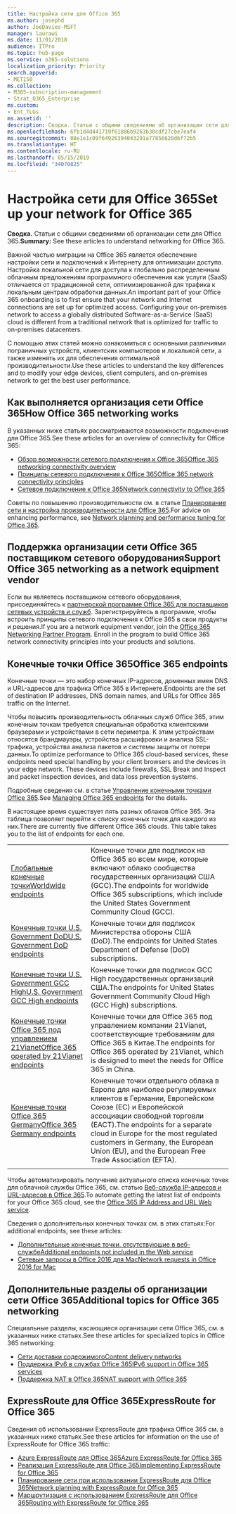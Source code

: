 ```yaml
---
title: Настройка сети для Office 365
ms.author: josephd
author: JoeDavies-MSFT
manager: laurawi
ms.date: 11/01/2018
audience: ITPro
ms.topic: hub-page
ms.service: o365-solutions
localization_priority: Priority
search.appverid:
- MET150
ms.collection:
- M365-subscription-management
- Strat_O365_Enterprise
ms.custom:
- Ent_TLGs
ms.assetid: ''
description: Сводка. Статьи с общими сведениями об организации сети для Office 365.
ms.openlocfilehash: 6fb1d4d441719f61886b9263b30cdf27cbe7eaf4
ms.sourcegitcommit: 08e1e1c09f64926394043291a77856620d6f72b5
ms.translationtype: HT
ms.contentlocale: ru-RU
ms.lasthandoff: 05/15/2019
ms.locfileid: "34070825"
---
```

# <a name="set-up-your-network-for-office-365"></a><span data-ttu-id="8a946-103">Настройка сети для Office 365</span><span class="sxs-lookup"><span data-stu-id="8a946-103">Set up your network for Office 365</span></span>

<span data-ttu-id="8a946-104">**Сводка.** Статьи с общими сведениями об организации сети для Office 365.</span><span class="sxs-lookup"><span data-stu-id="8a946-104">**Summary:** See these articles to understand networking for Office 365.</span></span>
  
<span data-ttu-id="8a946-p101">Важной частью миграции на Office 365 является обеспечение настройки сети и подключений к Интернету для оптимизации доступа. Настройка локальной сети для доступа к глобально распределенным облачным предложениям программного обеспечения как услуги (SaaS) отличается от традиционной сети, оптимизированной для трафика к локальным центрам обработки данных.</span><span class="sxs-lookup"><span data-stu-id="8a946-p101">An important part of your Office 365 onboarding is to first ensure that your network and Internet connections are set up for optimized access. Configuring your on-premises network to access a globally distributed Software-as-a-Service (SaaS) cloud is different from a traditional network that is optimized for traffic to on-premises datacenters.</span></span> 

<span data-ttu-id="8a946-107">С помощью этих статей можно ознакомиться с основными различиями пограничных устройств, клиентских компьютеров и локальной сети, а также изменять их для обеспечения оптимальной производительности.</span><span class="sxs-lookup"><span data-stu-id="8a946-107">Use these articles to understand the key differences and to modify your  edge devices, client computers, and on-premises network to get the best user performance.</span></span>

## <a name="how-office-365-networking-works"></a><span data-ttu-id="8a946-108">Как выполняется организация сети Office 365</span><span class="sxs-lookup"><span data-stu-id="8a946-108">How Office 365 networking works</span></span>

<span data-ttu-id="8a946-109">В указанных ниже статьях рассматриваются возможности подключения для Office 365.</span><span class="sxs-lookup"><span data-stu-id="8a946-109">See these articles for an overview of connectivity for Office 365:</span></span>

- [<span data-ttu-id="8a946-110">Обзор возможности сетевого подключения к Office 365</span><span class="sxs-lookup"><span data-stu-id="8a946-110">Office 365 networking connectivity overview</span></span>](office-365-networking-overview.md)
- [<span data-ttu-id="8a946-111">Принципы сетевого подключения к Office 365</span><span class="sxs-lookup"><span data-stu-id="8a946-111">Office 365 network connectivity principles</span></span>](office-365-network-connectivity-principles.md)
- [<span data-ttu-id="8a946-112">Сетевое подключение к Office 365</span><span class="sxs-lookup"><span data-stu-id="8a946-112">Network connectivity to Office 365</span></span>](network-connectivity.md)

<span data-ttu-id="8a946-113">Советы по повышению производительности см. в статье [Планирование сети и настройка производительности для Office 365](network-planning-and-performance.md).</span><span class="sxs-lookup"><span data-stu-id="8a946-113">For advice on enhancing performance, see [Network planning and performance tuning for Office 365](network-planning-and-performance.md).</span></span>

## <a name="support-office-365-networking-as-a-network-equipment-vendor"></a><span data-ttu-id="8a946-114">Поддержка организации сети Office 365 поставщиком сетевого оборудования</span><span class="sxs-lookup"><span data-stu-id="8a946-114">Support Office 365 networking as a network equipment vendor</span></span>

<span data-ttu-id="8a946-p102">Если вы являетесь поставщиком сетевого оборудования, присоединяйтесь к [партнерской программе Office 365 для поставщиков сетевых устройств и служб](office-365-networking-partner-program.md). Зарегистрируйтесь в программе, чтобы встроить принципы сетевого подключения к Office 365 в свои продукты и решения.</span><span class="sxs-lookup"><span data-stu-id="8a946-p102">If you are a network equipment vendor, join the [Office 365 Networking Partner Program](office-365-networking-partner-program.md). Enroll in the program to build Office 365 network connectivity principles into your products and solutions.</span></span> 

## <a name="office-365-endpoints"></a><span data-ttu-id="8a946-117">Конечные точки Office 365</span><span class="sxs-lookup"><span data-stu-id="8a946-117">Office 365 endpoints</span></span>

<span data-ttu-id="8a946-118">Конечные точки — это набор конечных IP-адресов, доменных имен DNS и URL-адресов для трафика Office 365 в Интернете.</span><span class="sxs-lookup"><span data-stu-id="8a946-118">Endpoints are the set of destination IP addresses, DNS domain names, and URLs for Office 365 traffic on the Internet.</span></span> 

<span data-ttu-id="8a946-p103">Чтобы повысить производительность облачных служб Office 365, этим конечным точкам требуется специальная обработка клиентскими браузерами и устройствами в сети периметра. К этим устройствам относятся брандмауэры, устройства расшифровки и анализа SSL-трафика, устройства анализа пакетов и системы защиты от потери данных.</span><span class="sxs-lookup"><span data-stu-id="8a946-p103">To optimize performance to Office 365 cloud-based services, these endpoints need special handling by your client browsers and the devices in your edge network. These devices include firewalls, SSL Break and Inspect and packet inspection devices, and data loss prevention systems.</span></span>

<span data-ttu-id="8a946-121">Подробные сведения см. в статье [Управление конечными точками Office 365](managing-office-365-endpoints.md).</span><span class="sxs-lookup"><span data-stu-id="8a946-121">See [Managing Office 365 endpoints](managing-office-365-endpoints.md) for the details.</span></span>

<span data-ttu-id="8a946-p104">В настоящее время существует пять разных облаков Office 365. Эта таблица позволяет перейти к списку конечных точек для каждого из них.</span><span class="sxs-lookup"><span data-stu-id="8a946-p104">There are currently five different Office 365 clouds. This table takes you to the list of endpoints for each one.</span></span>

|||
|:-------|:-----|
| [<span data-ttu-id="8a946-124">Глобальные конечные точки</span><span class="sxs-lookup"><span data-stu-id="8a946-124">Worldwide endpoints</span></span>](urls-and-ip-address-ranges.md) | <span data-ttu-id="8a946-125">Конечные точки для подписок на Office 365 во всем мире, которые включают облако сообщества государственных организаций США (GCC).</span><span class="sxs-lookup"><span data-stu-id="8a946-125">The endpoints for worldwide Office 365 subscriptions, which include the United States Government Community Cloud (GCC).</span></span> |
| [<span data-ttu-id="8a946-126">Конечные точки U.S. Government DoD</span><span class="sxs-lookup"><span data-stu-id="8a946-126">U.S. Government DoD endpoints</span></span>](office-365-u-s-government-dod-endpoints.md) | <span data-ttu-id="8a946-127">Конечные точки для подписок Министерства обороны США (DoD).</span><span class="sxs-lookup"><span data-stu-id="8a946-127">The endpoints for United States Department of Defense (DoD) subscriptions.</span></span> |
| [<span data-ttu-id="8a946-128">Конечные точки U.S. Government GCC High</span><span class="sxs-lookup"><span data-stu-id="8a946-128">U.S. Government GCC High endpoints</span></span>](office-365-u-s-government-gcc-high-endpoints.md) | <span data-ttu-id="8a946-129">Конечные точки для подписок GCC High государственных организаций США.</span><span class="sxs-lookup"><span data-stu-id="8a946-129">The endpoints for United States Government Community Cloud High (GCC High) subscriptions.</span></span> |
| [<span data-ttu-id="8a946-130">Конечные точки Office 365 под управлением 21Vianet</span><span class="sxs-lookup"><span data-stu-id="8a946-130">Office 365 operated by 21Vianet endpoints</span></span>](urls-and-ip-address-ranges-21vianet.md) | <span data-ttu-id="8a946-131">Конечные точки для Office 365 под управлением компании 21Vianet, соответствующие требованиям для Office 365 в Китае.</span><span class="sxs-lookup"><span data-stu-id="8a946-131">The endpoints for Office 365 operated by 21Vianet, which is designed to meet the needs for Office 365 in China.</span></span> |
| [<span data-ttu-id="8a946-132">Конечные точки Office 365 Germany</span><span class="sxs-lookup"><span data-stu-id="8a946-132">Office 365 Germany endpoints</span></span>](office-365-germany-endpoints.md) | <span data-ttu-id="8a946-133">Конечные точки отдельного облака в Европе для наиболее регулируемых клиентов в Германии, Европейском Союзе (ЕС) и Европейской ассоциации свободной торговли (ЕАСТ).</span><span class="sxs-lookup"><span data-stu-id="8a946-133">The endpoints for a separate cloud in Europe for the most regulated customers in Germany, the European Union (EU), and the European Free Trade Association (EFTA).</span></span> |
|||

<span data-ttu-id="8a946-134">Чтобы автоматизировать получение актуального списка конечных точек для облачной службы Office 365, см. статью [Веб-служба IP-адресов и URL-адресов в Office 365](office-365-ip-web-service.md).</span><span class="sxs-lookup"><span data-stu-id="8a946-134">To automate getting the latest list of endpoints for your Office 365 cloud, see the [Office 365 IP Address and URL Web service](office-365-ip-web-service.md).</span></span>

<span data-ttu-id="8a946-135">Сведения о дополнительных конечных точках см. в этих статьях:</span><span class="sxs-lookup"><span data-stu-id="8a946-135">For additional endpoints, see these articles:</span></span>

- [<span data-ttu-id="8a946-136">Дополнительные конечные точки, отсутствующие в веб-службе</span><span class="sxs-lookup"><span data-stu-id="8a946-136">Additional endpoints not included in the Web service</span></span>](additional-office365-ip-addresses-and-urls.md)
- [<span data-ttu-id="8a946-137">Сетевые запросы в Office 2016 для Mac</span><span class="sxs-lookup"><span data-stu-id="8a946-137">Network requests in Office 2016 for Mac</span></span>](network-requests-in-office-2016-for-mac.md)


## <a name="additional-topics-for-office-365-networking"></a><span data-ttu-id="8a946-138">Дополнительные разделы об организации сети Office 365</span><span class="sxs-lookup"><span data-stu-id="8a946-138">Additional topics for Office 365 networking</span></span>

<span data-ttu-id="8a946-139">Специальные разделы, касающиеся организации сети Office 365, см. в указанных ниже статьях.</span><span class="sxs-lookup"><span data-stu-id="8a946-139">See these articles for specialized topics in Office 365 networking:</span></span>

- [<span data-ttu-id="8a946-140">Сети доставки содержимого</span><span class="sxs-lookup"><span data-stu-id="8a946-140">Content delivery networks</span></span>](content-delivery-networks.md)
- [<span data-ttu-id="8a946-141">Поддержка IPv6 в службах Office 365</span><span class="sxs-lookup"><span data-stu-id="8a946-141">IPv6 support in Office 365 services</span></span>](ipv6-support.md)
- [<span data-ttu-id="8a946-142">Поддержка NAT в Office 365</span><span class="sxs-lookup"><span data-stu-id="8a946-142">NAT support with Office 365</span></span>](nat-support-with-office-365.md)

## <a name="expressroute-for-office-365"></a><span data-ttu-id="8a946-143">ExpressRoute для Office 365</span><span class="sxs-lookup"><span data-stu-id="8a946-143">ExpressRoute for Office 365</span></span>

<span data-ttu-id="8a946-144">Сведения об использовании ExpressRoute для трафика Office 365 см. в указанных ниже статьях.</span><span class="sxs-lookup"><span data-stu-id="8a946-144">See these articles for information on the use of ExpressRoute for Office 365 traffic:</span></span>

- [<span data-ttu-id="8a946-145">Azure ExpressRoute для Office 365</span><span class="sxs-lookup"><span data-stu-id="8a946-145">Azure ExpressRoute for Office 365</span></span>](azure-expressroute.md)
- [<span data-ttu-id="8a946-146">Реализация ExpressRoute для Office 365</span><span class="sxs-lookup"><span data-stu-id="8a946-146">Implementing ExpressRoute for Office 365</span></span>](implementing-expressroute.md)
- [<span data-ttu-id="8a946-147">Планирование сети при использовании ExpressRoute для Office 365</span><span class="sxs-lookup"><span data-stu-id="8a946-147">Network planning with ExpressRoute for Office 365</span></span>](network-planning-with-expressroute.md)
- [<span data-ttu-id="8a946-148">Маршрутизация с использованием ExpressRoute для Office 365</span><span class="sxs-lookup"><span data-stu-id="8a946-148">Routing with ExpressRoute for Office 365</span></span>](routing-with-expressroute.md)
